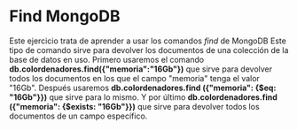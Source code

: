 # Find MongoDB
Este ejercicio trata de aprender a usar los comandos *find* de MongoDB
Este tipo de comando sirve para devolver los documentos de una colección de la base de datos en uso.
Primero usaremos el comando **db.colordenadores.find({"memoria":"16Gb"})** que sirve para devolver todos los documentos en los que el campo "memoria" tenga el valor "16Gb".
Después usaremos **db.colordenadores.find ({"memoria": {$eq: "16Gb"}})** que sirve para lo mismo.
Y por último **db.colordenadores.find ({"memoria": {$exists: "16Gb"}})** que sirve para devolver todos los documentos de un campo específico.